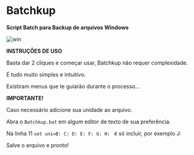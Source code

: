 # Batchkup
**Script Batch para Backup de arquivos Windows**

![win](https://github.com/Rodrigo-libc/Batchkup_v1.4/blob/main/artASCII/Batchkup.png?raw=true)

**INSTRUÇÔES DE USO**

Basta dar 2 cliques e começar usar, Batchkup não requer complexidade.

É tudo muito simples e intuitivo.

Existiram menus que te guiarão durante o processo...

**IMPORTANTE!**

Caso necessário adicione sua unidade ao arquivo. 

Abra o `Batchkup.bat` em algum editor de texto de sua preferência.

Na linha 11 `set uni=B: C: D: E: F: G: H: ` é só incluir, por exemplo J:

Salve o arquivo e pronto!






